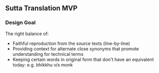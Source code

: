 ## Sutta Translation MVP

### Design Goal

The right balance of:

* Faithful reproduction from the source texts (line-by-line)
* Providing context for alternate close synonyms that promote understanding for technical terms
* Keeping certain words in original form that don't have an equivalent today: e.g. bhikkhu v/s monk

